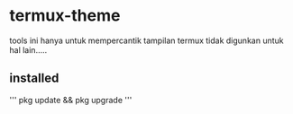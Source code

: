 # termux-theme
tools ini hanya untuk mempercantik tampilan termux
tidak digunkan untuk hal lain.....

## installed
'''
pkg update && pkg upgrade
'''
